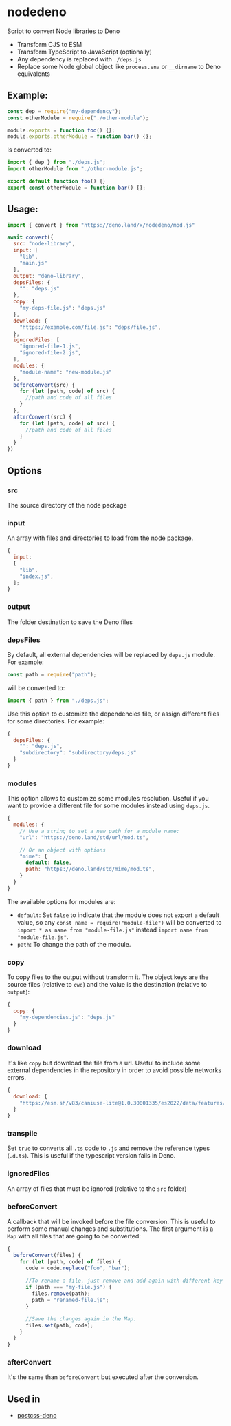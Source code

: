 # nodedeno

Script to convert Node libraries to Deno

- Transform CJS to ESM
- Transform TypeScript to JavaScript (optionally)
- Any dependency is replaced with `./deps.js`
- Replace some Node global object like `process.env` or `__dirname` to Deno
  equivalents

## Example:

```js
const dep = require("my-dependency");
const otherModule = require("./other-module");

module.exports = function foo() {};
module.exports.otherModule = function bar() {};
```

Is converted to:

```js
import { dep } from "./deps.js";
import otherModule from "./other-module.js";

export default function foo() {}
export const otherModule = function bar() {};
```

## Usage:

```js
import { convert } from "https://deno.land/x/nodedeno/mod.js"

await convert({
  src: "node-library",
  input: [
    "lib",
    "main.js"
  ],
  output: "deno-library",
  depsFiles: {
    "": "deps.js"
  },
  copy: {
    "my-deps-file.js": "deps.js"
  },
  download: {
    "https://example.com/file.js": "deps/file.js",
  },
  ignoredFiles: [
    "ignored-file-1.js",
    "ignored-file-2.js",
  ],
  modules: {
    "module-name": "new-module.js"
  },
  beforeConvert(src) {
    for (let [path, code] of src) {
      //path and code of all files
    }
  },
  afterConvert(src) {
    for (let [path, code] of src) {
      //path and code of all files
    }
  }
})
```

## Options

### src

The source directory of the node package

### input

An array with files and directories to load from the node package.

```js
{
  input:
  [
    "lib",
    "index.js",
  ];
}
```

### output

The folder destination to save the Deno files

### depsFiles

By default, all external dependencies will be replaced by `deps.js` module. For
example:

```js
const path = require("path");
```

will be converted to:

```js
import { path } from "./deps.js";
```

Use this option to customize the dependencies file, or assign different files
for some directories. For example:

```js
{
  depsFiles: {
    "": "deps.js",
    "subdirectory": "subdirectory/deps.js"
  }
}
```

### modules

This option allows to customize some modules resolution. Useful if you want to
provide a different file for some modules instead using `deps.js`.

```js
{
  modules: {
    // Use a string to set a new path for a module name:
    "url": "https://deno.land/std/url/mod.ts",

    // Or an object with options
    "mime": {
      default: false,
      path: "https://deno.land/std/mime/mod.ts",
    }
  }
}
```

The available options for modules are:

- `default`: Set `false` to indicate that the module does not export a default
  value, so any `const name = require("module-file")` will be converted to
  `import * as name from "module-file.js"` instead
  `import name from "module-file.js"`.
- `path`: To change the path of the module.

### copy

To copy files to the output without transform it. The object keys are the source
files (relative to `cwd`) and the value is the destination (relative to
`output`):

```js
{
  copy: {
    "my-dependencies.js": "deps.js"
  }
}
```

### download

It's like `copy` but download the file from a url. Useful to include some
external dependencies in the repository in order to avoid possible networks
errors.

```js
{
  download: {
    "https://esm.sh/v83/caniuse-lite@1.0.30001335/es2022/data/features/border-radius.js": "features/border-radius.js"
  }
}
```

### transpile

Set `true` to converts all `.ts` code to `.js` and remove the reference types
(`.d.ts`). This is useful if the typescript version fails in Deno.

### ignoredFiles

An array of files that must be ignored (relative to the `src` folder)

### beforeConvert

A callback that will be invoked before the file conversion. This is useful to
perform some manual changes and substitutions. The first argument is a `Map`
with all files that are going to be converted:

```js
{
  beforeConvert(files) {
    for (let [path, code] of files) {
      code = code.replace("foo", "bar");
      
      //To rename a file, just remove and add again with different key
      if (path === "my-file.js") {
        files.remove(path);
        path = "renamed-file.js";
      }

      //Save the changes again in the Map.
      files.set(path, code);
    }
  }
}
```

### afterConvert

It's the same than `beforeConvert` but executed after the conversion.

## Used in

- [postcss-deno](https://github.com/postcss/postcss-deno)
